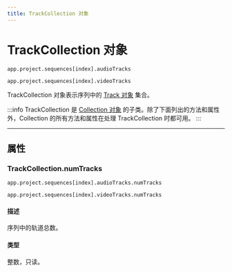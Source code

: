 ```yaml
---
title: TrackCollection 对象
---
```

# TrackCollection 对象

`app.project.sequences[index].audioTracks`

`app.project.sequences[index].videoTracks`


TrackCollection 对象表示序列中的 [Track 对象](../../sequence/track) 集合。

:::info
TrackCollection 是 [Collection 对象](../collection) 的子类。除了下面列出的方法和属性外，Collection 的所有方法和属性在处理 TrackCollection 时都可用。
:::


---

## 属性

### TrackCollection.numTracks

`app.project.sequences[index].audioTracks.numTracks`

`app.project.sequences[index].videoTracks.numTracks`


#### 描述

序列中的轨道总数。

#### 类型

整数，只读。